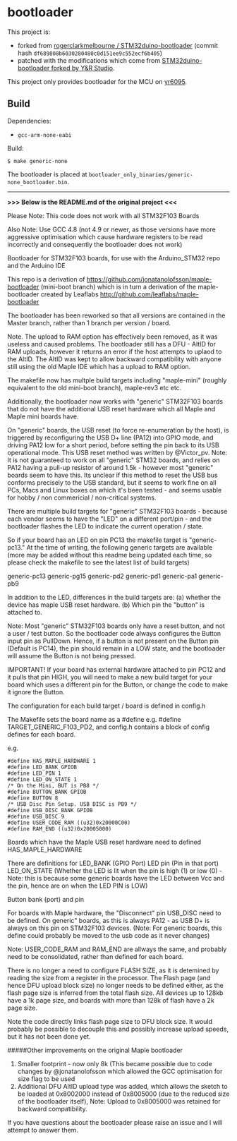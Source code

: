 # bootloader

This project is:

- forked from [rogerclarkmelbourne / STM32duino-bootloader](https://github.com/rogerclarkmelbourne/STM32duino-bootloader) (commit hash `df689808b6030280480c0d151ee9c552ecf6b405`)
- patched with the modifications which come from [STM32duino-bootloader forked by Y&R Studio](https://github.com/Oh-My-Mechanical-Keyboard/kb_bootloaders/tree/main/STM32duino-bootloader).

This project only provides bootloader for the MCU on [yr6095](https://github.com/qmk/qmk_firmware/tree/2e3664d2c005a36f06c567aa55702ac950866598/keyboards/yandrstudio/yr6095).

## Build

Dependencies:

- `gcc-arm-none-eabi`

Build:

```console
$ make generic-none
```

The bootloader is placed at `bootloader_only_binaries/generic-none_bootloader.bin`.

---

**>>> Below is the README.md of the original project <<<**

Please Note: This code does not work with all STM32F103 Boards

Also Note: Use GCC 4.8 (not 4.9 or newer, as those versions have more aggressive optimisation which cause hardware registers to be read incorrectly and consequently the bootloader does not work)

Bootloader for STM32F103 boards, for use with the Arduino_STM32 repo and the Arduino IDE

This repo is a derivation of https://github.com/jonatanolofsson/maple-bootloader (mini-boot branch) which is in turn a derivation of the maple-bootloader created by Leaflabs http://github.com/leaflabs/maple-bootloader

The bootloader has been reworked so that all versions are contained in the Master branch, rather than 1 branch per version / board.

Note.
The upload to RAM option has effectively been removed, as it was useless and caused problems.
The bootloader still has a DFU - AltID for RAM uploads, however it returns an error if the host attempts to uplaod to the AltID. The AltID was kept to allow backward compatibility with anyone still using the old Maple IDE which has a upload to RAM option.

The makefile now has multple build targets including "maple-mini" (roughly equivalent to the old mini-boot branch), maple-rev3 etc etc.

Additionally, the bootloader now works with "generic" STM32F103 boards that do not have the additional USB reset hardware which all Maple and Maple mini boards have.

On "generic" boards, the USB reset (to force re-enumeration by the host), is triggered by reconfiguring the USB D+ line (PA12) into GPIO mode, and driving PA12 low for a short period, before setting the pin back to its USB operational mode.
This USB reset method was written by @Victor_pv.
Note: It is not guaranteed to work on all "generic" STM32 boards, and relies on PA12 having a pull-up resistor of around 1.5k - however most "generic" boards seem to have this.
Its unclear if this method to reset the USB bus conforms precisely to the USB standard, but it seems to work fine on all PCs, Macs and Linux boxes on which it's been tested - and seems usable for hobby / non commericial / non-critical systems.

There are multiple build targets for "generic" STM32F103 boards - because each vendor seems to have the "LED" on a different port/pin - and the bootloader flashes the LED to indicate the current operation / state.

So if your board has an LED on pin PC13 the makefile target is "generic-pc13." At the time of writing, the following generic targets are available (more may be added without this readme being updated each time, so please check the makefile to see the latest list of build targets)

generic-pc13
generic-pg15
generic-pd2
generic-pd1
generic-pa1
generic-pb9

In addition to the LED, differences in the build targets are:
(a) whether the device has maple USB reset hardware.
(b) Which pin the "button" is attached to.

Note: Most "generic" STM32F103 boards only have a reset button, and not a user / test button. So the bootloader code always configures the Button input pin as PullDown. Hence, if a button is not present on the Button pin (Default is PC14), the pin should remain in a LOW state, and the bootloader will assume the Button is not being pressed.

IMPORTANT!
If your board has external hardware attached to pin PC12 and it pulls that pin HIGH, you will need to make a new build target for your board which uses a different pin for the Button, or change the code to make it ignore the Button.

The configuration for each build target / board is defined in config.h

The Makefile sets the board name as a #define e.g. #define TARGET_GENERIC_F103_PD2, and config.h contains a block of config defines for each board.

e.g.

```
#define HAS_MAPLE_HARDWARE 1
#define LED_BANK GPIOB
#define LED_PIN 1
#define LED_ON_STATE 1
/* On the Mini, BUT is PB8 */
#define BUTTON_BANK GPIOB
#define BUTTON 8
/* USB Disc Pin Setup. USB DISC is PB9 */
#define USB_DISC_BANK GPIOB
#define USB_DISC 9
#define USER_CODE_RAM ((u32)0x20000C00)
#define RAM_END ((u32)0x20005000)
```

Boards which have the Maple USB reset hardware need to defined HAS_MAPLE_HARDWARE

There are definitions for LED_BANK (GPIO Port)
LED pin (Pin in that port)
LED_ON_STATE (Whether the LED is lit when the pin is high (1) or low (0) - Note: this is because some generic boards have the LED between Vcc and the pin, hence are on when the LED PIN is LOW)

Button bank (port) and pin

For boards with Maple hardware, the "Disconnect" pin USB_DISC need to be defined.
On generic" boards, as this is always PA12 - as USB D+ is always on this pin on STM32F103 devices.
(Note: For generic boards, this define could probably be moved to the usb code as it never changes)

Note:
USER_CODE_RAM and RAM_END are allways the same, and probably need to be consolidated, rather than defined for each board.

There is no longer a need to configure FLASH SIZE, as it is detemined by reading the size from a register in the processor.
The Flash page (and hence DFU upload block size) no longer needs to be defined either, as the flash page size is inferred from the total flash size. All devices up to 128kb have a 1k page size, and boards with more than 128k of flash have a 2k page size.

Note the code directly links flash page size to DFU block size. It would probably be possible to decouple this and possibly increase upload speeds, but it has not been done yet.

#####Other improvements on the original Maple bootloader

1. Smaller footprint - now only 8k (This became possible due to code changes by @jonatanolofsson which allowed the GCC optimisation for size flag to be used
2. Additional DFU AltID upload type was added, which allows the sketch to be loaded at 0x8002000 instead of 0x8005000 (due to the reduced size of the bootloader itself),
   Note: Upload to 0x8005000 was retained for backward compatibility.

If you have questions about the bootloader please raise an issue and I will attempt to answer them.

